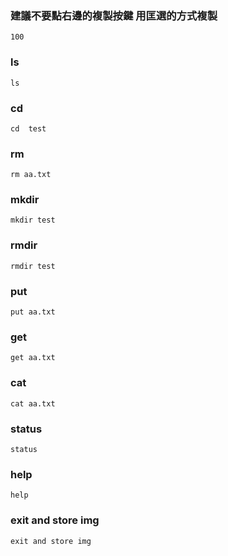 




### 建議不要點右邊的複製按鍵 用匡選的方式複製 

```
100
```

### ls
```
ls
```

### cd 
```
cd  test
```

### rm
```
rm aa.txt
```

### mkdir
```
mkdir test
```

### rmdir  
```
rmdir test
```

### put 
```
put aa.txt
```

### get 
```
get aa.txt
```

### cat  
```
cat aa.txt
```


### status   
```
status
```

### help
```
help
```

### exit and store img  
```
exit and store img
```







